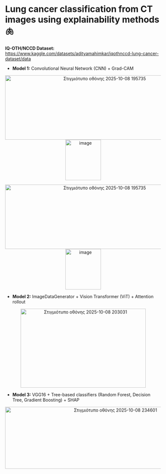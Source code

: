 # Lung cancer classification from CT images using explainability methods 🫁

**IQ-OTH/NCCD Dataset:** https://www.kaggle.com/datasets/adityamahimkar/iqothnccd-lung-cancer-dataset/data

- **Model 1:** Convolutional Neural Network (CNN) + Grad-CAM 

<p align="center">
  <img width="628" height="208" alt="Στιγμιότυπο οθόνης 2025-10-08 195735" src="https://github.com/user-attachments/assets/4864b03f-a70b-42c2-b18c-0d9d9610626d" />
  <img width="115" height="131" alt="image" src="https://github.com/user-attachments/assets/58b390d5-41ab-4175-aca2-17939657d2b8" />
</p>

<p align="center">
  <img width="628" height="208" alt="Στιγμιότυπο οθόνης 2025-10-08 195735"
       src="https://github.com/user-attachments/assets/4864b03f-a70b-42c2-b18c-0d9d9610626d"
       style="vertical-align: middle; margin-right: 10px;"/>
  <img width="115" height="131" alt="image"
       src="https://github.com/user-attachments/assets/58b390d5-41ab-4175-aca2-17939657d2b8"
       style="vertical-align: middle;"/>
</p>

- **Model 2:** ImageDataGenerator + Vision Transformer (ViT) + Attention rollout 

<p align="center">
  <img width="405" height="255" alt="Στιγμιότυπο οθόνης 2025-10-08 203031" src="https://github.com/user-attachments/assets/07a6bdfb-b51c-4c74-b658-c1df47ee280d" />
</p>

- **Model 3:** VGG16 + Tree-based classifiers (Random Forest, Decision Tree, Gradient Boosting) + SHAP

<p align="center">
  <img width="698" height="200" alt="Στιγμιότυπο οθόνης 2025-10-08 234601" src="https://github.com/user-attachments/assets/7db95452-b506-4510-9729-835bef24af5d" />
</p>
